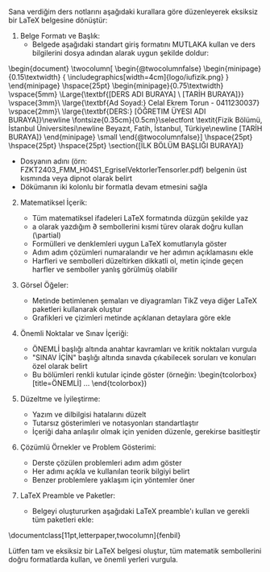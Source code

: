 Sana verdiğim ders notlarını aşağıdaki kurallara göre düzenleyerek eksiksiz bir LaTeX belgesine dönüştür:

1. Belge Formatı ve Başlık:
   - Belgede aşağıdaki standart giriş formatını MUTLAKA kullan ve ders bilgilerini dosya adından alarak uygun şekilde doldur:

\begin{document}
\twocolumn[
\begin{@twocolumnfalse}
\begin{minipage}{0.15\textwidth}
{
\includegraphics[width=4cm]{logo/iufizik.png}
}
\end{minipage}
\hspace{25pt}
\begin{minipage}{0.75\textwidth}
\vspace{5mm}
\Large{\textbf{[DERS ADI BURAYA] \\ [TARİH BURAYA]}}
\vspace{3mm}\\
\large{\textbf{Ad Soyad:} Celal Ekrem Torun - 0411230037}
\vspace{2mm}\\
\large{\textbf{DERS:} [ÖĞRETIM ÜYESI ADI BURAYA]}\newline
\fontsize{0.35cm}{0.5cm}\selectfont
\textit{Fizik Bölümü, İstanbul Üniversitesi\newline
Beyazıt, Fatih, İstanbul, Türkiye\newline
[TARİH BURAYA]}
\end{minipage}
\small
\end{@twocolumnfalse}]
\hspace{25pt}
\hspace{25pt}
\hspace{25pt}
\section{[İLK BÖLÜM BAŞLIĞI BURAYA]}

   - Dosyanın adını (örn: FZKT2403_FMM_H04S1_EgriselVektorlerTensorler.pdf) belgenin üst kısmında veya dipnot olarak belirt
   - Dökümanın iki kolonlu bir formatla devam etmesini sağla

2. Matematiksel İçerik:
   - Tüm matematiksel ifadeleri LaTeX formatında düzgün şekilde yaz
   - a olarak yazdığım ∂ sembollerini kısmi türev olarak doğru kullan (\partial)
   - Formülleri ve denklemleri uygun LaTeX komutlarıyla göster
   - Adım adım çözümleri numaralandır ve her adımın açıklamasını ekle
   - Harfleri ve sembolleri düzeltirken dikkatli ol, metin içinde geçen harfler ve semboller yanlış görülmüş olabilir

3. Görsel Öğeler:
   - Metinde betimlenen şemaları ve diyagramları TikZ veya diğer LaTeX paketleri kullanarak oluştur
   - Grafikleri ve çizimleri metinde açıklanan detaylara göre ekle

4. Önemli Noktalar ve Sınav İçeriği:
   - ÖNEMLİ başlığı altında anahtar kavramları ve kritik noktaları vurgula
   - "SINAV İÇİN" başlığı altında sınavda çıkabilecek soruları ve konuları özel olarak belirt
   - Bu bölümleri renkli kutular içinde göster (örneğin: \begin{tcolorbox}[title=ÖNEMLİ] ... \end{tcolorbox})

5. Düzeltme ve İyileştirme:
   - Yazım ve dilbilgisi hatalarını düzelt
   - Tutarsız gösterimleri ve notasyonları standartlaştır
   - İçeriği daha anlaşılır olmak için yeniden düzenle, gerekirse basitleştir

6. Çözümlü Örnekler ve Problem Gösterimi:
   - Derste çözülen problemleri adım adım göster
   - Her adımı açıkla ve kullanılan teorik bilgiyi belirt
   - Benzer problemlere yaklaşım için yöntemler öner

7. LaTeX Preamble ve Paketler:
   - Belgeyi oluştururken aşağıdaki LaTeX preamble'ı kullan ve gerekli tüm paketleri ekle:

\documentclass[11pt,letterpaper,twocolumn]{fenbil}


Lütfen tam ve eksiksiz bir LaTeX belgesi oluştur, tüm matematik sembollerini doğru formatlarda kullan, ve önemli yerleri vurgula.